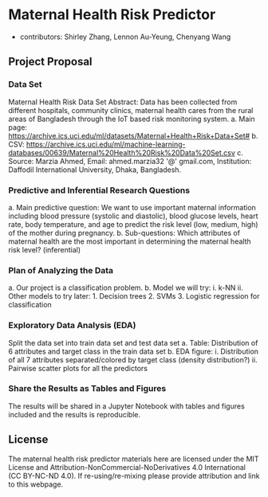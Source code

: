 # Maternal Health Risk Predictor

- contributors: Shirley Zhang, Lennon Au-Yeung, Chenyang Wang

## Project Proposal

### Data Set

Maternal Health Risk Data Set
Abstract: Data has been collected from different hospitals, community clinics, maternal health cares from the rural areas of Bangladesh through the IoT based risk monitoring system.
a. Main page: https://archive.ics.uci.edu/ml/datasets/Maternal+Health+Risk+Data+Set# 
b. CSV: https://archive.ics.uci.edu/ml/machine-learning-databases/00639/Maternal%20Health%20Risk%20Data%20Set.csv 
c. Source: Marzia Ahmed, Email: ahmed.marzia32 '@' gmail.com, Institution: Daffodil International University, Dhaka, Bangladesh.

### Predictive and Inferential Research Questions

a. Main predictive question: 
  We want to use important maternal information including blood pressure (systolic and diastolic), blood glucose levels, heart rate, body temperature, and age to predict the risk level (low, medium, high) of the mother during pregnancy. 
b. Sub-questions: 
  Which attributes of maternal health are the most important in determining the maternal health risk level? (inferential) 

### Plan of Analyzing the Data

a. Our project is a classification problem. 
b. Model we will try: 
  i. k-NN
  ii. Other models to try later: 
    1. Decision trees 
    2. SVMs 
    3. Logistic regression for classification 

### Exploratory Data Analysis (EDA)

Split the data set into train data set and test data set
a. Table: 
  Distribution of 6 attributes and target class in the train data set
b. EDA figure: 
  i. Distribution of all 7 attributes separated/colored by target class (density distribution?) 
  ii. Pairwise scatter plots for all the predictors

### Share the Results as Tables and Figures
The results will be shared in a Jupyter Notebook with tables and figures included and the results is reproducible.

## License
The maternal health risk predictor materials here are licensed under the MIT License and Attribution-NonCommercial-NoDerivatives 4.0 International (CC BY-NC-ND 4.0). If re-using/re-mixing please provide attribution and link to this webpage.



